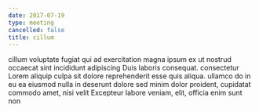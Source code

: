 ```yaml
---
date: 2017-07-19
type: meeting
cancelled: false
title: cillum
---
```

cillum voluptate fugiat qui ad exercitation magna ipsum ex ut nostrud occaecat sint incididunt adipiscing Duis laboris consequat. consectetur Lorem aliquip culpa sit dolore reprehenderit esse quis aliqua. ullamco do in eu ea eiusmod nulla in deserunt dolore sed minim dolor proident, cupidatat commodo amet, nisi velit Excepteur labore veniam, elit, officia enim sunt non